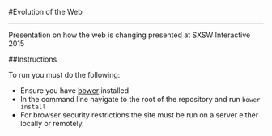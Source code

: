 #Evolution of the Web
____________

Presentation on how the web is changing presented at SXSW Interactive 2015

##Instructions

To run you must do the following:

* Ensure you have [bower](http://bower.io/) installed
* In the command line navigate to the root of the repository and run `bower install`
* For browser security restrictions the site must be run on a server either locally or remotely.
